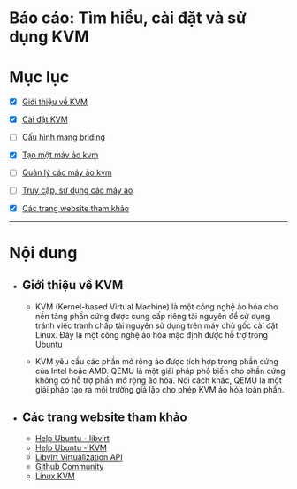 # Báo cáo: Tìm hiểu, cài đặt và sử dụng KVM

# Mục lục

- [X] [Giới thiệu về KVM](#about)
- [X] [Cài đặt KVM](QEMU-KVM/Installation.md)
- [ ] [Cấu hình mạng briding](QEMU-KVM/Networking.md)
- [X] [Tạo một máy ảo kvm](QEMU-KVM/Guest-creation.md)
- [ ] [Quản lý các máy ảo kvm](QEMU-KVM/Guest-management.md)
- [ ] [Truy cập, sử dụng các máy ảo](QEMU-KVM/Guest-console-access.md)
- [X] [Các trang website tham khảo](#website)




___

# Nội dung

- ## <a name="#about">Giới thiệu về KVM</a>

	+ KVM (Kernel-based Virtual Machine) là một công nghệ ảo hóa cho nền tảng phần cứng được cung cấp riêng tài nguyên để sử dụng tránh việc tranh chấp tài nguyên sử dụng trên máy chủ gốc cài đặt Linux. Đây là một công nghệ ảo hóa mặc định được hỗ trợ trong Ubuntu
	
	+ KVM yêu cầu các phần mở rộng ảo được tích hợp trong phần cứng của Intel hoặc AMD. QEMU là một giải pháp phổ biến cho phần cứng không có hỗ trợ phần mở rộng ảo hóa. Nói cách khác, QEMU là một giải pháp tạo ra môi trường giả lập cho phép KVM ảo hóa toàn phần.



- ## <a name="website">Các trang website tham khảo</a>

	- [Help Ubuntu -  libvirt](https://help.ubuntu.com/lts/serverguide/libvirt.html)
	- [Help Ubuntu - KVM](https://help.ubuntu.com/community/KVM/)
	- [Libvirt Virtualization API](http://libvirt.org/)
	- [Github Community](https://github.com)
	- [Linux KVM](https://www.linux-kvm.org/page/Main_Page)
